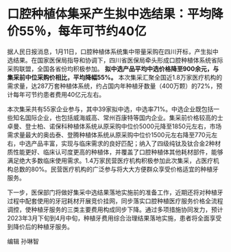 # 口腔种植体集采产生拟中选结果：平均降价55％，每年可节约40亿

据人民日报消息，1月11日，口腔种植体系统集中带量采购在四川开标，产生拟中选结果。在国家医保局指导和协调下，四川省医保局牵头形成口腔种植体系统省际采购联盟，全国各省份均积极参加。
**拟中选产品平均中选价格降至900余元，与集采前中位采购价相比，平均降幅55%。**
本次集采汇聚全国近1.8万家医疗机构的需求量，达287万套种植体系统，约占国内年种植牙数量（400万颗）的72%，预计每年可节约患者费用40亿元左右。

本次集采共有55家企业参与，其中39家拟中选，中选率71%。中选企业既包括一些知名国际企业，也包括威海威高、常州百康特等国内企业。集采前价格较高的士卓曼、登士柏、诺保科种植体系统从原采购中位价5000元降至1850元左右，市场需求量最大的奥齿泰、登腾种植体系统从原采购中位价1500元左右降至770元左右，中选产品丰富，实现与临床需求的良好匹配；纳入了四级纯钛及钛合金2种材质性能更好、临床认可度更高的种植体，并覆盖了口腔种植体其他耗材部件，能够满足绝大多数临床使用需求。1.4万家民营医疗机构积极参加此次集采，占医疗机构总数的80%。民营医疗机构的广泛参与将大大方便群众享受价格适宜的种植牙服务。

下一步，医保部门将做好集采中选结果落地实施前的准备工作，近期还将对种植牙过程中配套使用的牙冠耗材开展竞价挂网，同步落实口腔种植医疗服务价格全流程调控，使种植牙服务的三类主要费用构成同步下降。通过多项措施协同发力，预计2023年3月下旬到4月中旬，种植牙费用综合治理结果落地实施，患者将全面享受到降价后的种植牙服务。

编辑 孙琳智


